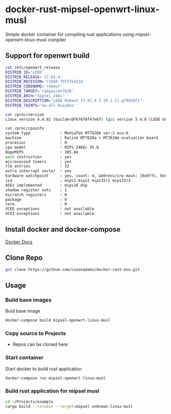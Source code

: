 # docker-rust-mipsel-openwrt-linux-musl
Simple docker container for compiling rust applications using mipsel-openwrt-linux-musl compiler

## Support for openwrt build
```bash
cat /etc/openwrt_release
DISTRIB_ID='LEDE'
DISTRIB_RELEASE='17.01.4'
DISTRIB_REVISION='r3560-79f57e422d'
DISTRIB_CODENAME='reboot'
DISTRIB_TARGET='ramips/mt7620'
DISTRIB_ARCH='mipsel_24kc'
DISTRIB_DESCRIPTION='LEDE Reboot 17.01.4 3.19.1-11-gf9d1bf1'
DISTRIB_TAINTS='no-all busybox'

cat /proc/version
Linux version 4.4.92 (builder@f676f8f47e6f) (gcc version 5.4.0 (LEDE GCC 5.4.0 r3560-79f57e422d) )

cat /proc/cpuinfo
system type             : MediaTek MT7620A ver:2 eco:6
machine                 : Ralink MT7620a + MT7610e evaluation board
processor               : 0
cpu model               : MIPS 24KEc V5.0
BogoMIPS                : 385.84
wait instruction        : yes
microsecond timers      : yes
tlb_entries             : 32
extra interrupt vector  : yes
hardware watchpoint     : yes, count: 4, address/irw mask: [0x0ffc, 0x0ffc, 0x0ffb, 0x0ffb]
isa                     : mips1 mips2 mips32r1 mips32r2
ASEs implemented        : mips16 dsp
shadow register sets    : 1
kscratch registers      : 0
package                 : 0
core                    : 0
VCED exceptions         : not available
VCEI exceptions         : not available
```

## Install docker and docker-compose
[Docker Docs](https://docs.docker.com/)

## Clone Repo
```bash
git clone https://github.com/casonadams/docker-rust-env.git
```

## Usage
### Build base images
Buid base image
```bash
docker-compose build mipsel-openwrt-linux-musl
```
### Copy source to Projects
* Repos can be cloned here

### Start container
Start docker to build rust application
```bash
docker-compose run mipsel-openwrt-linux-musl
```

### Build rust application for mipsel musl
```bash
cd ~/Projects/example
cargo build --release --target=mipsel-unknown-linux-musl
```
